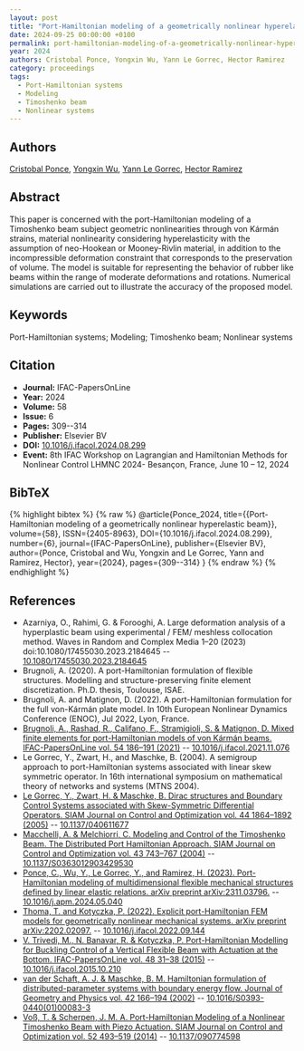 ```yaml
---
layout: post
title: "Port-Hamiltonian modeling of a geometrically nonlinear hyperelastic beam"
date: 2024-09-25 00:00:00 +0100
permalink: port-hamiltonian-modeling-of-a-geometrically-nonlinear-hyperelastic-beam
year: 2024
authors: Cristobal Ponce, Yongxin Wu, Yann Le Gorrec, Hector Ramirez
category: proceedings
tags:
  - Port-Hamiltonian systems
  - Modeling
  - Timoshenko beam
  - Nonlinear systems
---
```

 
## Authors
[Cristobal Ponce](authors/cristobal-ponce), [Yongxin Wu](authors/yongxin-wu), [Yann Le Gorrec](authors/yann-le-gorrec), [Hector Ramirez](authors/hector-ramirez)
 
## Abstract
This paper is concerned with the port-Hamiltonian modeling of a Timoshenko beam subject geometric nonlinearities through von Kármán strains, material nonlinearity considering hyperelasticity with the assumption of neo-Hookean or Mooney-Rivlin material, in addition to the incompressible deformation constraint that corresponds to the preservation of volume. The model is suitable for representing the behavior of rubber like beams within the range of moderate deformations and rotations. Numerical simulations are carried out to illustrate the accuracy of the proposed model.
 
## Keywords
Port-Hamiltonian systems; Modeling; Timoshenko beam; Nonlinear systems
 
## Citation
- **Journal:** IFAC-PapersOnLine
- **Year:** 2024
- **Volume:** 58
- **Issue:** 6
- **Pages:** 309--314
- **Publisher:** Elsevier BV
- **DOI:** [10.1016/j.ifacol.2024.08.299](https://doi.org/10.1016/j.ifacol.2024.08.299)
- **Event:** 8th IFAC Workshop on Lagrangian and Hamiltonian Methods for Nonlinear Control LHMNC 2024- Besançon, France, June 10 – 12, 2024
 
## BibTeX
{% highlight bibtex %}
{% raw %}
@article{Ponce_2024,
  title={{Port-Hamiltonian modeling of a geometrically nonlinear hyperelastic beam}},
  volume={58},
  ISSN={2405-8963},
  DOI={10.1016/j.ifacol.2024.08.299},
  number={6},
  journal={IFAC-PapersOnLine},
  publisher={Elsevier BV},
  author={Ponce, Cristobal and Wu, Yongxin and Le Gorrec, Yann and Ramirez, Hector},
  year={2024},
  pages={309--314}
}
{% endraw %}
{% endhighlight %}
 
## References
- Azarniya, O., Rahimi, G. & Forooghi, A. Large deformation analysis of a hyperplastic beam using experimental / FEM/ meshless collocation method. Waves in Random and Complex Media 1–20 (2023) doi:10.1080/17455030.2023.2184645 -- [10.1080/17455030.2023.2184645](https://doi.org/10.1080/17455030.2023.2184645)
- Brugnoli, A. (2020). A port-Hamiltonian formulation of flexible structures. Modelling and structure-preserving finite element discretization. Ph.D. thesis, Toulouse, ISAE.
- Brugnoli, A. and Matignon, D. (2022). A port-Hamiltonian formulation for the full von-Kármán plate model. In 10th European Nonlinear Dynamics Conference (ENOC), Jul 2022, Lyon, France.
- [Brugnoli, A., Rashad, R., Califano, F., Stramigioli, S. & Matignon, D. Mixed finite elements for port-Hamiltonian models of von Kármán beams. IFAC-PapersOnLine vol. 54 186–191 (2021)](mixed-finite-elements-for-port-hamiltonian-models-of-von-karman-beams) -- [10.1016/j.ifacol.2021.11.076](https://doi.org/10.1016/j.ifacol.2021.11.076)
- Le Gorrec, Y., Zwart, H., and Maschke, B. (2004). A semigroup approach to port-Hamiltonian systems associated with linear skew symmetric operator. In 16th international symposium on mathematical theory of networks and systems (MTNS 2004).
- [Le Gorrec, Y., Zwart, H. & Maschke, B. Dirac structures and Boundary Control Systems associated with Skew-Symmetric Differential Operators. SIAM Journal on Control and Optimization vol. 44 1864–1892 (2005)](dirac-structures-and-boundary-control-systems-associated-with-skew-symmetric-differential-operators) -- [10.1137/040611677](https://doi.org/10.1137/040611677)
- [Macchelli, A. & Melchiorri, C. Modeling and Control of the Timoshenko Beam. The Distributed Port Hamiltonian Approach. SIAM Journal on Control and Optimization vol. 43 743–767 (2004)](modeling-and-control-of-the-timoshenko-beam-the-distributed-port-hamiltonian-approach) -- [10.1137/S0363012903429530](https://doi.org/10.1137/S0363012903429530)
- [Ponce, C., Wu, Y., Le Gorrec, Y., and Ramirez, H. (2023). Port-Hamiltonian modeling of multidimensional flexible mechanical structures defined by linear elastic relations. arXiv preprint arXiv:2311.03796.](a-systematic-methodology-for-port-hamiltonian-modeling-of-multidimensional-flexible-linear-mechanical-systems) -- [10.1016/j.apm.2024.05.040](https://doi.org/10.1016/j.apm.2024.05.040)
- [Thoma, T. and Kotyczka, P. (2022). Explicit port-Hamiltonian FEM models for geometrically nonlinear mechanical systems. arXiv preprint arXiv:2202.02097.](explicit-port-hamiltonian-fem-models-for-linear-mechanical-systems-with-non-uniform-boundary-conditions) -- [10.1016/j.ifacol.2022.09.144](https://doi.org/10.1016/j.ifacol.2022.09.144)
- [V. Trivedi, M., N. Banavar, R. & Kotyczka, P. Port-Hamiltonian Modelling for Buckling Control of a Vertical Flexible Beam with Actuation at the Bottom. IFAC-PapersOnLine vol. 48 31–38 (2015)](port-hamiltonian-modelling-for-buckling-control-of-a-vertical-flexible-beam-with-actuation-at-the-bottom) -- [10.1016/j.ifacol.2015.10.210](https://doi.org/10.1016/j.ifacol.2015.10.210)
- [van der Schaft, A. J. & Maschke, B. M. Hamiltonian formulation of distributed-parameter systems with boundary energy flow. Journal of Geometry and Physics vol. 42 166–194 (2002)](hamiltonian-formulation-of-distributed-parameter-systems-with-boundary-energy-flow) -- [10.1016/S0393-0440(01)00083-3](https://doi.org/10.1016/S0393-0440(01)00083-3)
- [Voß, T. & Scherpen, J. M. A. Port-Hamiltonian Modeling of a Nonlinear Timoshenko Beam with Piezo Actuation. SIAM Journal on Control and Optimization vol. 52 493–519 (2014)](port-hamiltonian-modeling-of-a-nonlinear-timoshenko-beam-with-piezo-actuation) -- [10.1137/090774598](https://doi.org/10.1137/090774598)


